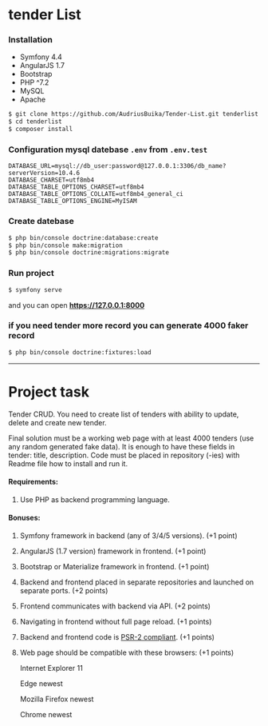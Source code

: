 # tender List

### Installation

* Symfony 4.4
* AngularJS 1.7
* Bootstrap
* PHP ^7.2
* MySQL
* Apache

```bash
$ git clone https://github.com/AudriusBuika/Tender-List.git tenderlist
$ cd tenderlist
$ composer install
```

### Configuration mysql datebase `.env` from `.env.test`

```
DATABASE_URL=mysql://db_user:password@127.0.0.1:3306/db_name?serverVersion=10.4.6
DATABASE_CHARSET=utf8mb4
DATABASE_TABLE_OPTIONS_CHARSET=utf8mb4
DATABASE_TABLE_OPTIONS_COLLATE=utf8mb4_general_ci
DATABASE_TABLE_OPTIONS_ENGINE=MyISAM
```

### Create datebase
```bash
$ php bin/console doctrine:database:create
$ php bin/console make:migration
$ php bin/console doctrine:migrations:migrate
```

### Run project
```bash
$ symfony serve
```

and you can open <b>https://127.0.0.1:8000</b>

### if you need tender more record you can generate 4000 faker record
```bash
$ php bin/console doctrine:fixtures:load
```

___
# Project task

Tender CRUD. You need to create list of tenders with ability to update, delete and create new tender.

Final solution must be a working web page with at least 4000 tenders (use any random generated fake data). It is enough to have these fields in tender: title, description. Code must be placed in repository (-ies) with Readme file how to install and run it.

#### Requirements:
1. Use PHP as backend programming language.

#### Bonuses:
1. Symfony framework in backend (any of 3/4/5 versions). (+1 point)
1. AngularJS (1.7 version) framework in frontend. (+1 point)
1. Bootstrap or Materialize framework in frontend. (+1 point)
1. Backend and frontend placed in separate repositories and launched on separate ports. (+2 points)
1. Frontend communicates with backend via API. (+2 points)
1. Navigating in frontend without full page reload. (+1 points)
1. Backend and frontend code is [PSR-2 compliant](https://www.php-fig.org/psr/psr-2/). (+1 points)
1. Web page should be compatible with these browsers: (+1 points)
	
	Internet Explorer 11
	
	Edge newest
	
	Mozilla Firefox newest
	
	Chrome newest
